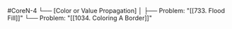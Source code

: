 #CoreN-4
└── [Color or Value Propagation]
    │
    ├── Problem: "[[733. Flood Fill]]"
    └── Problem: "[[1034. Coloring A Border]]"